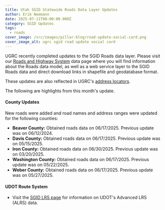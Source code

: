 ```yaml
---
title: Utah SGID Statewide Roads Data Layer Updates
author: Erik Neemann
date: 2025-07-11T08:00:00.000Z
category: SGID Updates
tags:
  - roads
cover_image: /src/images/pillar-blog/road-update-social-card.png
cover_image_alt: ugrc sgid road update social card
---
```


UGRC recently completed updates to the SGID Roads data layer. Please visit our [Roads and Highway System](/products/sgid/transportation/road-centerlines/) data page where you will find information about the Roads data model, as well as a web service layer to the SGID Roads data and direct download links in shapefile and geodatabase format.

These updates are also reflected in UGRC's [address locators](/products/sgid/address/).

The following are highlights from this month's update.

#### County Updates

New roads were added and road names and address ranges were updated for the following counties:

- **Beaver County:** Obtained roads data on 06/17/2025. Previous update was on 06/12/2024.
- **Davis County:** Obtained roads data on 06/17/2025. Previous update was on 05/15/2025.
- **Iron County:** Obtained roads data on 06/30/2025. Previous update was on 03/20/2025.
- **Washington County:** Obtained roads data on 06/17/2025. Previous update was on 05/22/2025.
- **Weber County:** Obtained roads data on 06/17/2025. Previous update was on 05/27/2025.

#### UDOT Route System

- Visit the [SGID LRS page](/products/sgid/transportation/highway-routes-lrs/) for information on UDOT's Advanced LRS (ALRS) data.
